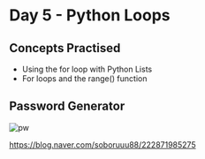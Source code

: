 # Day 5 - Python Loops
## Concepts Practised
- Using the for loop with Python Lists
- For loops and the range() function
## Password Generator

![pw](https://user-images.githubusercontent.com/116648895/219516068-6517d8b6-afe7-452d-91e8-58b17596d2ca.gif)

https://blog.naver.com/soboruuu88/222871985275
